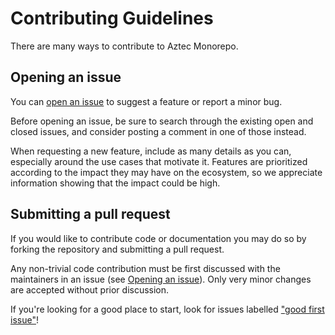 # Contributing Guidelines

There are many ways to contribute to Aztec Monorepo.

## Opening an issue

You can [open an issue] to suggest a feature or report a minor bug.

Before opening an issue, be sure to search through the existing open and closed issues, and consider posting a comment in one of those instead.

When requesting a new feature, include as many details as you can, especially around the use cases that motivate it. Features are prioritized according to the impact they may have on the ecosystem, so we appreciate information showing that the impact could be high.

[open an issue]: https://github.com/AztecProtocol/aztec-packages/issues/new

## Submitting a pull request

If you would like to contribute code or documentation you may do so by forking the repository and submitting a pull request.

Any non-trivial code contribution must be first discussed with the maintainers in an issue (see [Opening an issue](#opening-an-issue)). Only very minor changes are accepted without prior discussion.

If you're looking for a good place to start, look for issues labelled ["good first issue"](https://github.com/OpenZeppelin/openzeppelin-contracts/labels/good%20first%20issue)!
